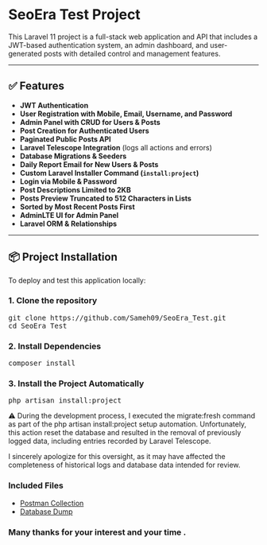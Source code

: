 #  SeoEra Test Project

This Laravel 11 project is a full-stack web application and API that includes a JWT-based authentication system, an admin dashboard, and user-generated posts with detailed control and management features.

---

## ✅ Features

-  **JWT Authentication**
-  **User Registration with Mobile, Email, Username, and Password**
-  **Admin Panel with CRUD for Users & Posts**
-  **Post Creation for Authenticated Users**
-  **Paginated Public Posts API**
-  **Laravel Telescope Integration** (logs all actions and errors)
-  **Database Migrations & Seeders**
-  **Daily Report Email for New Users & Posts**
-  **Custom Laravel Installer Command (`install:project`)**
-  **Login via Mobile & Password**
-  **Post Descriptions Limited to 2KB**
-  **Posts Preview Truncated to 512 Characters in Lists**
-  **Sorted by Most Recent Posts First**
-  **AdminLTE UI for Admin Panel**
-  **Laravel ORM & Relationships**

---

## 📦 Project Installation

To deploy and test this application locally:

### 1. Clone the repository
<pre>
git clone https://github.com/Sameh09/SeoEra_Test.git
cd SeoEra_Test
</pre>
### 2. Install Dependencies
<pre>
composer install
</pre>
### 3. Install the Project Automatically
<pre>
php artisan install:project
</pre>
⚠️ During the development process, I executed the migrate:fresh command as part of the php artisan install:project setup automation. Unfortunately, this action reset the database and resulted in the removal of previously logged data, including entries recorded by Laravel Telescope.

I sincerely apologize for this oversight, as it may have affected the completeness of historical logs and database data intended for review.

### Included Files

- [Postman Collection](./SeoEra.postman_collection.json)
- [Database Dump](./seoera.sql)

### Many thanks for your interest and your time .
